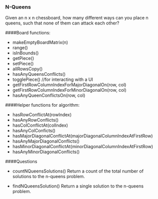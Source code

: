 ### N-Queens

Given an n x n chessboard, how many different ways can you place n queens, such that none of them can attack each other?

####Board functions:

- makeEmptyBoardMatrix(n)
- range()
- isInBounds()
- getPiece()
- setPiece()
- allRowsCopy()
- hasAnyQueensConflicts()
- togglePiece() //for interacting with a UI
- getFirstRowColumnIndexForMajorDiagonalOn(row, col)
- getFirstRowColumnIndexForMinorDiagonalOn(row, col)
- hasAnyQueenConflictsOn(row, col)

####Helper functions for algorithm:

- hasRowConflictAt(rowIndex)
- hasAnyRowConflicts()
- hasColConflictAt(colIndex)
- hasAnyColConficts()
- hasMajorDiagonalConflictAt(majorDiagonalColumnIndexAtFirstRow)
- hasAnyMajorDiagonalConflicts()
- hasMinorDiagonalConflictAt(minorDiagonalColumnIndexAtFirstRow)
- hasAnyMinorDiagonalConflicts()

####Questions

- countNQueensSolutions() 
  Return a count of the total number of solutions to the n-queens problem.
  
- findNQueensSolution() 
  Return a single solution to the n-queens problem.

